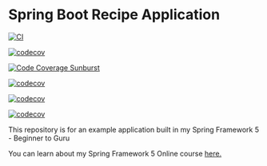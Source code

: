 # Spring Boot Recipe Application


[![CI](https://circleci.com/gh/jmoussalli/spring5-mysql-recipe-app.svg?style=svg)](https://circleci.com/gh/jmoussalli/spring5-mysql-recipe-app)

[![codecov](https://codecov.io/gh/jmoussalli/spring5-mysql-recipe-app/branch/mysql-scripts/graph/badge.svg?token=25ac22c3-99f8-4b5d-bdcd-65a1d31fce86)](https://codecov.io/gh/jmoussalli/spring5-mysql-recipe-app)


[![Code Coverage Sunburst](https://codecov.io/gh/jmoussalli/spring5-mysql-recipe-app/branch/mysql-scripts/graphs/sunburst.svg)](https://codecov.io/gh/jmoussalli/spring5-mysql-recipe-app/branch/mysql-scripts/graphs/sunburst.svg)


[![codecov](https://codecov.io/gh/jmoussalli/spring5-mysql-recipe-app/branch/mysql-scripts/graphs/sunburst.svg)](https://codecov.io/gh/jmoussalli/spring5-mysql-recipe-app/branch/mysql-scripts/graphs/sunburst.svg)

[![codecov](https://codecov.io/gh/jmoussalli/spring5-mysql-recipe-app/branch/mysql-scripts/graphs/tree.svg)](https://codecov.io/gh/jmoussalli/spring5-mysql-recipe-app/branch/mysql-scripts/graphs/tree.svg)

[![codecov](https://codecov.io/gh/jmoussalli/spring5-mysql-recipe-app/branch/mysql-scripts/graphs/icicle.svg)](https://codecov.io/gh/jmoussalli/spring5-mysql-recipe-app/branch/mysql-scripts/graphs/icicle.svg)

This repository is for an example application built in my Spring Framework 5 - Beginner to Guru

You can learn about my Spring Framework 5 Online course [here.](http://courses.springframework.guru/p/spring-framework-5-begginer-to-guru/?product_id=363173)